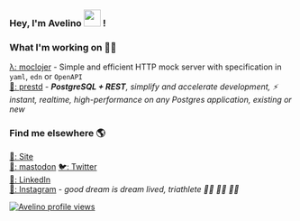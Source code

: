 ### Hey, I'm Avelino <a href="https://github.com/avelino"><img src="https://media.giphy.com/media/hvRJCLFzcasrR4ia7z/giphy.gif" width="30"></a> !

### What I'm working on 👨‍💻

[λ: moclojer](https://github.com/avelino/moclojer) - Simple and efficient HTTP mock server with specification in `yaml`, `edn` or `OpenAPI`<br />
[🐘: prestd](https://github.com/prest/prest) - _**PostgreSQL + REST**, simplify and accelerate development, ⚡ instant, realtime, high-performance on any Postgres application, existing or new_

### Find me elsewhere 🌎

[🚀: Site](https://avelino.run) <br>
<a rel="me" href="https://clj.social/@avelino">🐘: mastodon</a>
[🐦: Twitter](https://twitter.com/avelinorun) <br>
[💼: LinkedIn](https://www.linkedin.com/in/avelinorun) <br>
[📸: Instagram](https://instagram.com/avelinorun) - _good dream is dream lived, triathlete 🏊‍♂️ 🚴‍♂️ 🏃‍♂️_


[![Avelino profile views](https://u8views.com/api/v1/github/profiles/31996/views/day-week-month-total-count.svg)](https://u8views.com/github/avelino)
